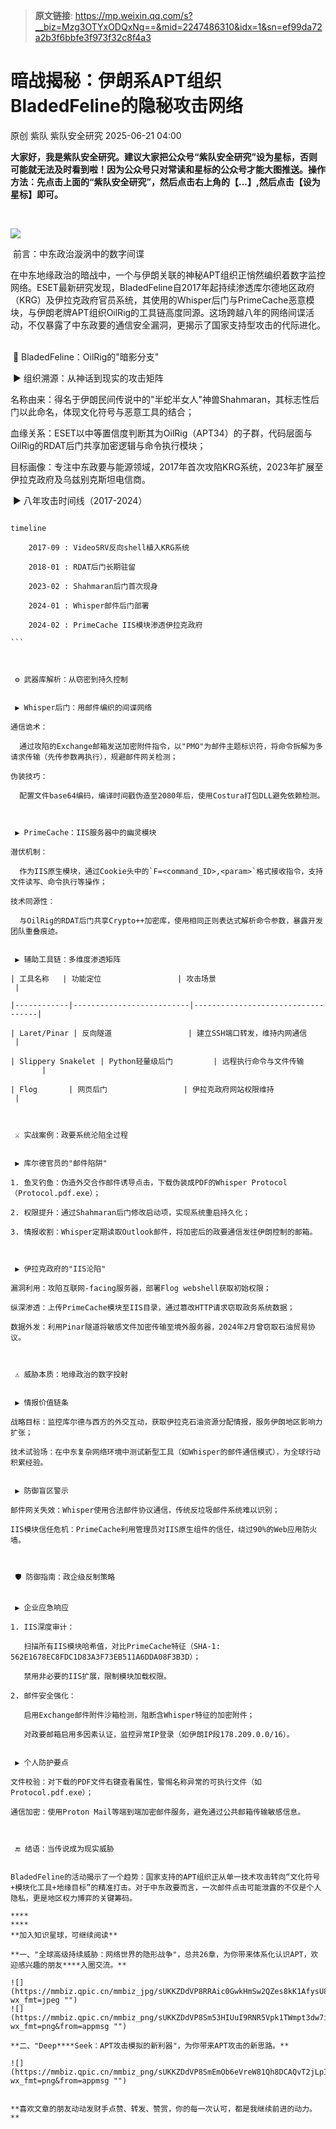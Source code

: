 > **原文链接**: https://mp.weixin.qq.com/s?__biz=Mzg3OTYxODQxNg==&mid=2247486310&idx=1&sn=ef99da72a2b3f6bbfe3f973f32c8f4a3

#  暗战揭秘：伊朗系APT组织BladedFeline的隐秘攻击网络  
原创 紫队  紫队安全研究   2025-06-21 04:00  
  
**大家好，我是紫队安全研究。建议大家把公众号“紫队安全研究”设为星标，否则可能就无法及时看到啦！因为公众号只对常读和星标的公众号才能大图推送。操作方法：先点击上面的“紫队安全研究”，然后点击右上角的【...】,然后点击【设为星标】即可。**  
  
   
  
![](https://mmbiz.qpic.cn/mmbiz_jpg/sUKKZDdVP8RC5DX3dxrbdI78U5mj7tBEyqvaNJlicrhI4yic61GK2joLEficw2kd5d9qg1uJC6JEI1m9vpxHpKibyg/640?wx_fmt=jpeg "")  
  
  
 前言：中东政治漩涡中的数字间谍    
  
  
在中东地缘政治的暗战中，一个与伊朗关联的神秘APT组织正悄然编织着数字监控网络。ESET最新研究发现，BladedFeline自2017年起持续渗透库尔德地区政府（KRG）及伊拉克政府官员系统，其使用的Whisper后门与PrimeCache恶意模块，与伊朗老牌APT组织OilRig的工具链高度同源。这场跨越八年的网络间谍活动，不仅暴露了中东政要的通信安全漏洞，更揭示了国家支持型攻击的代际进化。    
  
  
  
 🐾 BladedFeline：OilRig的"暗影分支"    
  
  
 ▶ 组织溯源：从神话到现实的攻击矩阵    
  
名称由来：得名于伊朗民间传说中的"半蛇半女人"神兽Shahmaran，其标志性后门以此命名，体现文化符号与恶意工具的结合；    
  
血缘关系：ESET以中等置信度判断其为OilRig（APT34）的子群，代码层面与OilRig的RDAT后门共享加密逻辑与命令执行模块；    
  
目标画像：专注中东政要与能源领域，2017年首次攻陷KRG系统，2023年扩展至伊拉克政府及乌兹别克斯坦电信商。    
  
  
 ▶ 八年攻击时间线（2017-2024）    
  
```mermaid  
  
timeline  
  
    2017-09 : VideoSRV反向shell植入KRG系统  
  
    2018-01 : RDAT后门长期驻留  
  
    2023-02 : Shahmaran后门首次现身  
  
    2024-01 : Whisper邮件后门部署  
  
    2024-02 : PrimeCache IIS模块渗透伊拉克政府  
  
```    
  
  
  
 ⚙️ 武器库解析：从窃密到持久控制    
  
  
 ▶ Whisper后门：用邮件编织的间谍网络    
  
通信诡术：    
  
  通过攻陷的Exchange邮箱发送加密附件指令，以"PMO"为邮件主题标识符，将命令拆解为多请求传输（先传参数再执行），规避邮件网关检测；    
  
伪装技巧：    
  
  配置文件base64编码，编译时间戳伪造至2080年后，使用Costura打包DLL避免依赖检测。    
  
  
 ▶ PrimeCache：IIS服务器中的幽灵模块    
  
潜伏机制：    
  
  作为IIS原生模块，通过Cookie头中的`F=<command_ID>,<param>`格式接收指令，支持文件读写、命令执行等操作；    
  
技术同源性：    
  
  与OilRig的RDAT后门共享Crypto++加密库，使用相同正则表达式解析命令参数，暴露开发团队重叠痕迹。    
  
  
 ▶ 辅助工具链：多维度渗透矩阵    
  
| 工具名称   | 功能定位                 | 攻击场景                          |    
  
|------------|--------------------------|-----------------------------------|    
  
| Laret/Pinar | 反向隧道                 | 建立SSH端口转发，维持内网通信      |    
  
| Slippery Snakelet | Python轻量级后门         | 远程执行命令与文件传输            |    
  
| Flog       | 网页后门                 | 伊拉克政府网站权限维持            |    
  
  
  
 ⚔️ 实战案例：政要系统沦陷全过程    
  
  
 ▶ 库尔德官员的"邮件陷阱"    
  
1. 鱼叉钓鱼：伪造外交合作邮件诱导点击，下载伪装成PDF的Whisper Protocol（Protocol.pdf.exe）；    
  
2. 权限提升：通过Shahmaran后门修改启动项，实现系统重启持久化；    
  
3. 情报收割：Whisper定期读取Outlook邮件，将加密后的政要通信发往伊朗控制的邮箱。    
  
  
 ▶ 伊拉克政府的"IIS沦陷"    
  
漏洞利用：攻陷互联网-facing服务器，部署Flog webshell获取初始权限；    
  
纵深渗透：上传PrimeCache模块至IIS目录，通过篡改HTTP请求窃取政务系统数据；    
  
数据外发：利用Pinar隧道将敏感文件加密传输至境外服务器，2024年2月曾窃取石油贸易协议。    
  
  
  
 ⚠️ 威胁本质：地缘政治的数字投射    
  
  
 ▶ 情报价值链条    
  
战略目标：监控库尔德与西方的外交互动，获取伊拉克石油资源分配情报，服务伊朗地区影响力扩张；    
  
技术试验场：在中东复杂网络环境中测试新型工具（如Whisper的邮件通信模式），为全球行动积累经验。    
  
  
 ▶ 防御盲区警示    
  
邮件网关失效：Whisper使用合法邮件协议通信，传统反垃圾邮件系统难以识别；    
  
IIS模块信任危机：PrimeCache利用管理员对IIS原生组件的信任，绕过90%的Web应用防火墙。    
  
  
  
 🛡️ 防御指南：政企级反制策略    
  
  
 ▶ 企业应急响应    
  
1. IIS深度审计：    
  
   扫描所有IIS模块哈希值，对比PrimeCache特征（SHA-1: 562E1678EC8FDC1D83A3F73EB511A6DDA08F3B3D）；    
  
   禁用非必要的IIS扩展，限制模块加载权限。    
  
2. 邮件安全强化：    
  
   启用Exchange邮件附件沙箱检测，阻断含Whisper特征的加密附件；    
  
   对政要邮箱启用多因素认证，监控异常IP登录（如伊朗IP段178.209.0.0/16）。    
  
  
 ▶ 个人防护要点    
  
文件校验：对下载的PDF文件右键查看属性，警惕名称异常的可执行文件（如Protocol.pdf.exe）；    
  
通信加密：使用Proton Mail等端到端加密邮件服务，避免通过公共邮箱传输敏感信息。    
  
  
  
 🔚 结语：当传说成为现实威胁    
  
  
BladedFeline的活动揭示了一个趋势：国家支持的APT组织正从单一技术攻击转向“文化符号+模块化工具+地缘目标”的精准打击。对于中东政要而言，一次邮件点击可能泄露的不仅是个人隐私，更是地区权力博弈的关键筹码。    
  
****  
****  
**加入知识星球，可继续阅读**  
  
**一、"全球高级持续威胁：网络世界的隐形战争"，总共26章，为你带来体系化认识APT，欢迎感兴趣的朋友****入圈交流。**  
  
![](https://mmbiz.qpic.cn/mmbiz_jpg/sUKKZDdVP8RRAic0GwkHmSw2QZes8kK1AfysU8oPBib56yJpTWxmMuHRQBk3DHtibEASDuO7FTia8jIpeYtMFicBy5A/640?wx_fmt=jpeg "")  
![](https://mmbiz.qpic.cn/mmbiz_png/sUKKZDdVP8Sm53HIUuI9RNR5Vpk1TWmpt3dw7icrMOJchapl0qTHsxVnXHyicBmV2kNlgpt3WLGLgdBJKrWiaUGicw/640?wx_fmt=png&from=appmsg "")  
  
**二、"Deep****Seek：APT攻击模拟的新利器"，为你带来APT攻击的新思路。**  
  
![](https://mmbiz.qpic.cn/mmbiz_png/sUKKZDdVP8SmEmOb6eVreW81Qh8DCAQvT2jLpI7JoYFWHibP6wCCI2AicqKAgbc4GzoAafviavpdxGjBqGrs1nlibQ/640?wx_fmt=png&from=appmsg "")  
  
  
**喜欢文章的朋友动动发财手点赞、转发、赞赏，你的每一次认可，都是我继续前进的动力。**  
  
  
  
  
